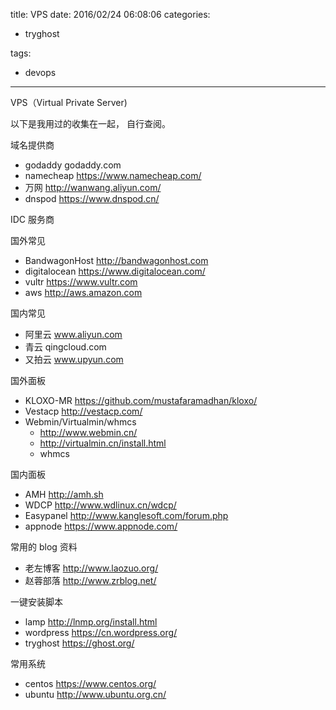 title: VPS
date: 2016/02/24 06:08:06
categories:
 - tryghost

tags:
 - devops 



---

VPS（Virtual Private Server)

以下是我用过的收集在一起， 自行查阅。

域名提供商

 * godaddy godaddy.com
 * namecheap https://www.namecheap.com/
 * 万网 http://wanwang.aliyun.com/
 * dnspod https://www.dnspod.cn/

IDC 服务商

国外常见

 * BandwagonHost http://bandwagonhost.com
 * digitalocean  https://www.digitalocean.com/
 * vultr https://www.vultr.com
 * aws http://aws.amazon.com

国内常见

 * 阿里云 www.aliyun.com
 * 青云 qingcloud.com
 * 又拍云 www.upyun.com

国外面板
 
 * KLOXO-MR https://github.com/mustafaramadhan/kloxo/
 * Vestacp http://vestacp.com/
 * Webmin/Virtualmin/whmcs 
   * http://www.webmin.cn/
   * http://virtualmin.cn/install.html
   * whmcs 

国内面板
 
 * AMH http://amh.sh
 * WDCP http://www.wdlinux.cn/wdcp/
 * Easypanel http://www.kanglesoft.com/forum.php
 * appnode https://www.appnode.com/


常用的 blog 资料

 * 老左博客 http://www.laozuo.org/
 * 赵蓉部落 http://www.zrblog.net/

一键安装脚本

 * lamp http://lnmp.org/install.html
 * wordpress https://cn.wordpress.org/
 * tryghost https://ghost.org/

常用系统

 * centos  https://www.centos.org/
 * ubuntu  http://www.ubuntu.org.cn/
 



